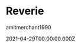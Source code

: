 ---
title: Reverie
github: https://github.com/amitmerchant1990/reverie
demo: https://reverie.pages.dev/
license: MIT
author: amitmerchant1990
author_link: ''
author_twitter: amit_merchant
date: 2021-04-29T00:00:00.000Z
ssg:
  - Jekyll
cms: null
css: null
category:
  - Blog
description: >-
  Reverie is a Jekyll-powered theme that is simple and opinionated. It's
  actually a fork of Jekyll-now with some additional features.
draft: true
publish_date: '2019-02-12T19:00:55Z'
update_date: '2022-02-21T10:25:57Z'
github_star: 619
github_fork: 492
---